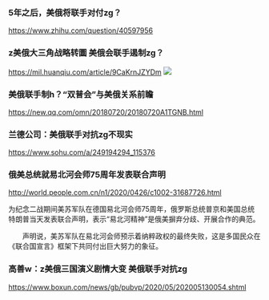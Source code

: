 ### 5年之后，美俄将联手对付zg？
https://www.zhihu.com/question/40597956

### z美俄大三角战略转圜 美俄会联手遏制zg？
https://mil.huanqiu.com/article/9CaKrnJZYDm
![](https://himg2.huanqiucdn.cn/attachment2010/2017/0123/08/52/20170123085238571.jpg)

### 美俄联手制h？“双普会”与美俄关系前瞻
https://new.qq.com/omn/20180720/20180720A1TGNB.html

### 兰德公司：美俄联手对抗zg不现实
https://www.sohu.com/a/249194294_115376

### 俄美总统就易北河会师75周年发表联合声明
http://world.people.com.cn/n1/2020/0426/c1002-31687726.html

为纪念二战期间美苏军队在德国易北河会师75周年，俄罗斯总统普京和美国总统特朗普当天发表联合声明，表示“易北河精神”是俄美摒弃分歧、开展合作的典范。

　　声明说，美苏军队在易北河会师预示着纳粹政权的最终失败，这是多国民众在《联合国宣言》框架下共同付出巨大努力的象征。


### 高善w：z美俄三国演义剧情大变 美俄联手对抗zg
https://www.boxun.com/news/gb/pubvp/2020/05/202005130054.shtml

